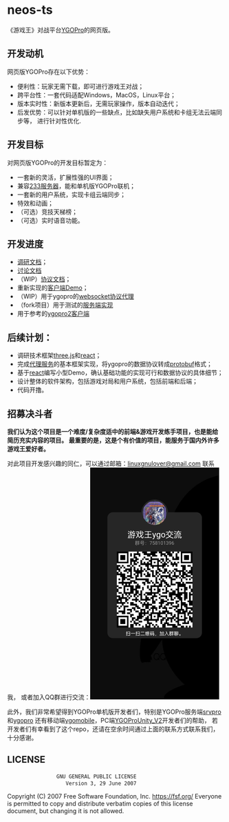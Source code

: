 # neos-ts
《游戏王》对战平台[YGOPro](https://github.com/Fluorohydride/ygopro)的网页版。

## 开发动机
网页版YGOPro存在以下优势：
- 便利性：玩家无需下载，即可进行游戏王对战；
- 跨平台性：一套代码适配Windows，MacOS，Linux平台；
- 版本实时性：新版本更新后，无需玩家操作，版本自动迭代；
- 后发优势：可以针对单机版的一些缺点，比如缺失用户系统和卡组无法云端同步等，
进行针对性优化.

## 开发目标
对网页版YGOPro的开发目标暂定为：
- 一套新的灵活，扩展性强的UI界面；
- 兼容[233服务器](https://ygo233.com/)，能和单机版YGOPro联机；
- 一套新的用户系统，实现卡组云端同步；
- 特效和动画；
- （可选）竞技天梯榜；
- （可选）实时语音功能。

## 开发进度
- [调研文档](./doc/investigation)；
- [讨论文档](./doc/discuss)
- （WIP）[协议文档](./doc/investigation/protocol.md)；
- 重新实现的[客户端Demo](https://github.com/DarkNeos/ygopro-client-rs)；
- （WIP）用于ygopro的[websocket协议代理](https://github.com/DarkNeos/ygopro-proxy)
- （fork项目）用于测试的[服务端实现](https://github.com/DarkNeos/srvpro)
- 用于参考的[ygopro2客户端](https://code.mycard.moe/mycard/YGOProUnity_V2)

## 后续计划：
- 调研技术框架[three.js](https://threejs.org/)和[react](https://reactjs.org/)；
- 完成[代理服务](https://github.com/DarkNeos/ygopro-proxy)的基本框架实现，将ygopro的数据协议转成[protobuf](https://developers.google.com/protocol-buffers)格式；
- 基于[react](https://reactjs.org/)编写小型Demo，确认基础功能的实现可行和数据协议的具体细节；
- 设计整体的软件架构，包括游戏对局和用户系统，包括前端和后端；
- 代码开撸。

## 招募决斗者

**我们认为这个项目是一个难度/复杂度适中的前端&游戏开发练手项目，也是能给简历充实内容的项目。
最重要的是，这是个有价值的项目，能服务于国内外许多游戏王爱好者。**

对此项目开发感兴趣的同仁，可以通过邮箱：linuxgnulover@gmail.com 联系我，
或者加入QQ群进行交流：<img src="./assets/ygo_qq.png" width=300 high=300>

此外，我们非常希望得到YGOPro单机版开发者们，特别是YGOPro服务端[srvpro](https://github.com/mycard/srvpro)和[ygopro](https://github.com/mycard/ygopro/tree/server)
还有移动端[ygomobile](https://github.com/mycard/ygomobile)，PC端[YGOProUnity_V2](https://code.mycard.moe/mycard/YGOProUnity_V2)开发者们的帮助，
若开发者们有幸看到了这个repo，还请在空余时间通过上面的联系方式联系我们，十分感谢。

## LICENSE
                    GNU GENERAL PUBLIC LICENSE
                       Version 3, 29 June 2007

 Copyright (C) 2007 Free Software Foundation, Inc. <https://fsf.org/>
 Everyone is permitted to copy and distribute verbatim copies
 of this license document, but changing it is not allowed.
